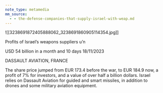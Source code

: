 ```yaml
---
note_type: metamedia
mm_source:
  - - the-defense-companies-that-supply-israel-with-weap.md
---
```


![[3238691872405888062_3238691860905114354.jpg]]

Profits of Israel’s weapons suppliers u’n

USD 54 billion in a month and 10 days
18/11/2023

DASSAULT AVIATION, FRANCE

The share price jumped from EUR 173.4 before
the war, to EUR 184.9 now, a profit of 7% for
investors, and a value of over half a billion
dollars. Israel relies on Dassault Aviation for
guided and smart missiles, in addition to drones
and some military aviation equipment.


